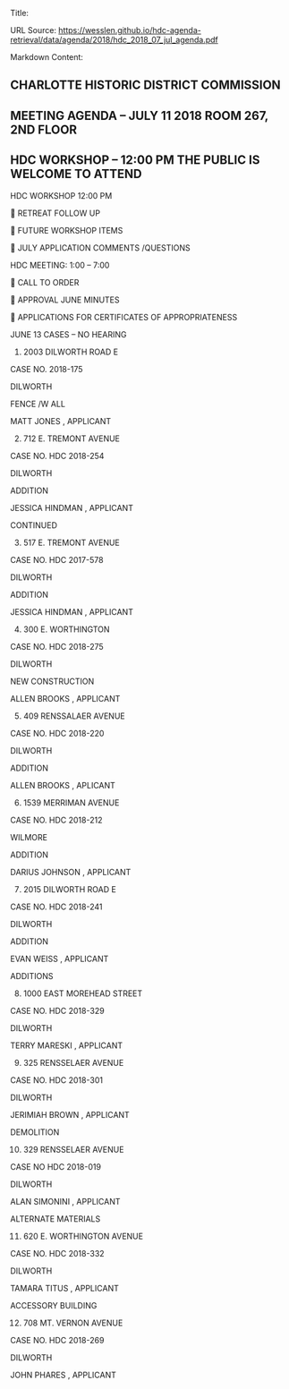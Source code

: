 Title: 

URL Source: https://wesslen.github.io/hdc-agenda-retrieval/data/agenda/2018/hdc_2018_07_jul_agenda.pdf

Markdown Content:
## CHARLOTTE HISTORIC DISTRICT COMMISSION 

## MEETING AGENDA – JULY 11 2018 ROOM 267, 2ND FLOOR 

## HDC WORKSHOP – 12:00 PM THE PUBLIC IS WELCOME TO ATTEND 

HDC WORKSHOP 12:00 PM 

 RETREAT FOLLOW UP 

 FUTURE WORKSHOP ITEMS 

 JULY APPLICATION COMMENTS /QUESTIONS 

HDC MEETING: 1:00 – 7:00 

 CALL TO ORDER 

 APPROVAL JUNE MINUTES 

 APPLICATIONS FOR CERTIFICATES OF APPROPRIATENESS 

JUNE 13 CASES – NO HEARING 

1. 2003 DILWORTH ROAD E

CASE NO. 2018-175 

DILWORTH 

FENCE /W ALL 

MATT JONES , APPLICANT 

2. 712 E. TREMONT AVENUE 

CASE NO. HDC 2018-254 

DILWORTH 

ADDITION 

JESSICA HINDMAN , APPLICANT 

CONTINUED 

3. 517 E. TREMONT AVENUE 

CASE NO. HDC 2017-578 

DILWORTH 

ADDITION 

JESSICA HINDMAN , APPLICANT 

4. 300 E. WORTHINGTON 

CASE NO. HDC 2018-275 

DILWORTH 

NEW CONSTRUCTION 

ALLEN BROOKS , APPLICANT 

5. 409 RENSSALAER AVENUE 

CASE NO. HDC 2018-220 

DILWORTH 

ADDITION 

ALLEN BROOKS , APLICANT 

6. 1539 MERRIMAN AVENUE 

CASE NO. HDC 2018-212 

WILMORE 

ADDITION 

DARIUS JOHNSON , APPLICANT 

7. 2015 DILWORTH ROAD E

CASE NO. HDC 2018-241 

DILWORTH 

ADDITION 

EVAN WEISS , APPLICANT 

ADDITIONS 

8. 1000 EAST MOREHEAD STREET 

CASE NO. HDC 2018-329 

DILWORTH 

TERRY MARESKI , APPLICANT 

9. 325 RENSSELAER AVENUE 

CASE NO. HDC 2018-301 

DILWORTH 

JERIMIAH BROWN , APPLICANT 

DEMOLITION 

10. 329 RENSSELAER AVENUE 

CASE NO HDC 2018-019 

DILWORTH 

ALAN SIMONINI , APPLICANT 

ALTERNATE MATERIALS 

11. 620 E. WORTHINGTON AVENUE 

CASE NO. HDC 2018-332 

DILWORTH 

TAMARA TITUS , APPLICANT 

ACCESSORY BUILDING 

12. 708 MT. VERNON AVENUE 

CASE NO. HDC 2018-269 

DILWORTH 

JOHN PHARES , APPLICANT
